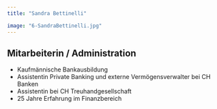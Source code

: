 ```yaml
---
title: "Sandra Bettinelli"

image: "6-SandraBettinelli.jpg"
---
```


## Mitarbeiterin / Administration

- Kaufmännische Bankausbildung
- Assistentin Private Banking und externe Vermögensverwalter bei 
  CH Banken
- Assistentin bei CH Treuhandgesellschaft
- 25 Jahre Erfahrung im Finanzbereich